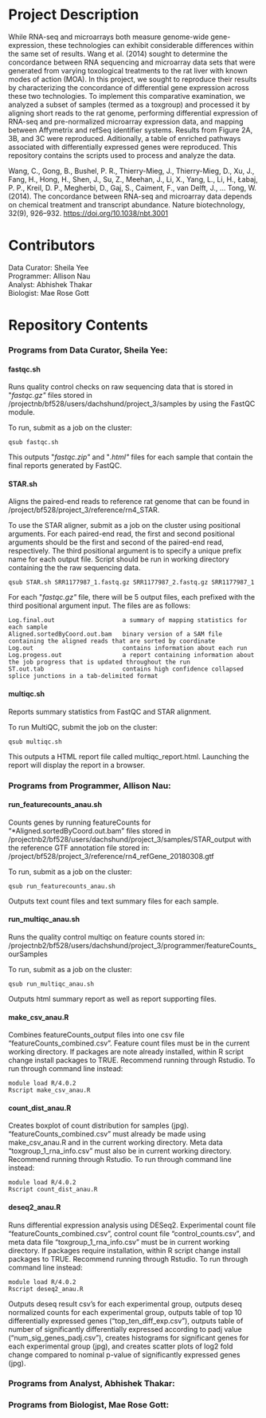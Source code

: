 # Project Description
While RNA-seq and microarrays both measure genome-wide gene-expression, these technologies can exhibit considerable differences within the same set of results. Wang et al. (2014) sought to determine the concordance between RNA sequencing and microarray data sets that were generated from varying toxological treatments to the rat liver with known modes of action (MOA). In this project, we sought to reproduce their results by characterizing the concordance of differential gene expression across these two technologies. To implement this comparative examination, we analyzed a subset of samples (termed as a toxgroup) and processed it by aligning short reads to the rat genome, performing differential expression of RNA-seq and pre-normalized microarray expression data, and mapping between Affymetrix and refSeq identifier systems. Results from Figure 2A, 3B, and 3C were reproduced. Aditionally, a table of enriched pathways associated with differentially expressed genes were reproduced. This repository contains the scripts used to process and analyze the data.  

Wang, C., Gong, B., Bushel, P. R., Thierry-Mieg, J., Thierry-Mieg, D., Xu, J., Fang, H., Hong, H., Shen, J., Su, Z., Meehan, J., Li, X., Yang, L., Li, H., Łabaj, P. P., Kreil, D. P., Megherbi, D., Gaj, S., Caiment, F., van Delft, J., … Tong, W. (2014). The concordance between RNA-seq and microarray data depends on chemical treatment and transcript abundance. Nature biotechnology, 32(9), 926–932. https://doi.org/10.1038/nbt.3001

# Contributors

Data Curator: Sheila Yee  
Programmer: Allison Nau  
Analyst: Abhishek Thakar  
Biologist: Mae Rose Gott  

# Repository Contents

### Programs from Data Curator, Sheila Yee:
#### fastqc.sh ####
Runs quality control checks on raw sequencing data that is stored in "*fastqc.gz"* files stored in /projectnb/bf528/users/dachshund/project_3/samples by using the FastQC module. 

To run, submit as a job on the cluster: 
```
qsub fastqc.sh
```
This outputs "*fastqc.zip"* and "*.html"* files for each sample that contain the final reports generated by FastQC. 

#### STAR.sh ####
Aligns the paired-end reads to reference rat genome that can be found in /project/bf528/project_3/reference/rn4_STAR. 

To use the STAR aligner, submit as a job on the cluster using positional arguments. For each paired-end read, the first and second positional arguments should be the first and second of the paired-end read, respectively. The third positional argument is to specify a unique prefix name for each output file. Script should be run in working directory containing the the raw sequencing data.
```
qsub STAR.sh SRR1177987_1.fastq.gz SRR1177987_2.fastq.gz SRR1177987_1
```
For each "*fastqc.gz"* file, there will be 5 output files, each prefixed with the third positional argument input. 
The files are as follows: 
```
Log.final.out                   a summary of mapping statistics for each sample
Aligned.sortedByCoord.out.bam   binary version of a SAM file containing the aligned reads that are sorted by coordinate
Log.out                         contains information about each run
Log.progess.out                 a report containing information about the job progress that is updated throughout the run 
ST.out.tab                      contains high confidence collapsed splice junctions in a tab-delimited format
```
#### multiqc.sh ####
Reports summary statistics from FastQC and STAR alignment. 

To run MultiQC, submit the job on the cluster:
```
qsub multiqc.sh
```
This outputs a HTML report file called multiqc_report.html. Launching the report will display the report in a browser. 

### Programs from Programmer, Allison Nau:
#### run_featurecounts_anau.sh #### 
Counts genes by running featureCounts for “*Aligned.sortedByCoord.out.bam” files stored in 
/projectnb2/bf528/users/dachshund/project_3/samples/STAR_output
with the reference GTF annotation file stored in:
/project/bf528/project_3/reference/rn4_refGene_20180308.gtf

To run, submit as a job on the cluster:
```
qsub run_featurecounts_anau.sh
```
Outputs text count files and text summary files for each sample.

#### run_multiqc_anau.sh ####
Runs the quality control multiqc on feature counts stored in:
/projectnb2/bf528/users/dachshund/project_3/programmer/featureCounts_ourSamples

To run, submit as a job on the cluster:
```
qsub run_multiqc_anau.sh
```
Outputs html summary report as well as report supporting files.

#### make_csv_anau.R  ####
Combines featureCounts_output files into one csv file “featureCounts_combined.csv”. Feature count files must be in the current working directory. If packages are note already installed, within R script change install packages to TRUE. Recommend running through Rstudio. To run through command line instead:
```
module load R/4.0.2
Rscript make_csv_anau.R
```

#### count_dist_anau.R ####
Creates boxplot of count distribution for samples (jpg). “featureCounts_combined.csv” must already be made using make_csv_anau.R and in the current working directory. Meta data “toxgroup_1_rna_info.csv” must also be in current working directory. Recommend running through Rstudio. To run through command line instead:
```
module load R/4.0.2
Rscript count_dist_anau.R
```

#### deseq2_anau.R ####
Runs differential expression analysis using DESeq2. Experimental count file “featureCounts_combined.csv”, control count file “control_counts.csv”, and meta data file “toxgroup_1_rna_info.csv” must be in current working directory. If packages require installation, within R script change install packages to TRUE. Recommend running through Rstudio. To run through command line instead:
```
module load R/4.0.2
Rscript deseq2_anau.R
```
Outputs deseq result csv’s for each experimental group, outputs deseq normalized counts for each experimental group, outputs table of top 10 differentially expressed genes (“top_ten_diff_exp.csv”), outputs table of number of significantly differentially expressed according to padj value (“num_sig_genes_padj.csv”), creates histograms for significant genes for each experimental group (jpg), and creates scatter plots of log2 fold change compared to nominal p-value of significantly expressed genes (jpg).

### Programs from Analyst, Abhishek Thakar:

### Programs from Biologist, Mae Rose Gott:
